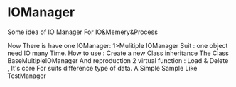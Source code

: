 # IOManager
 Some idea of IO Manager For IO&Memery&Process

 Now There is have one IOManager:
 1>Mulitiple IOManager
 Suit : one object need IO many Time.
 How to use :
   Create a new Class inheritance The Class BaseMultipleIOManager
   And reproduction 2 virtual function : Load & Delete , It's core For suits difference type of data.
   A Simple Sample Like TestManager
